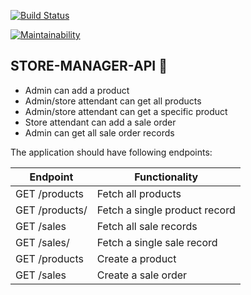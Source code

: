 [![Build Status](https://travis-ci.org/muthigani/STORE-MANAGER-API.svg?branch=develop)](https://travis-ci.org/muthigani/STORE-MANAGER-API)

[![Maintainability](https://api.codeclimate.com/v1/badges/8b5a690623d9460a6aee/maintainability)](https://codeclimate.com/github/muthigani/STORE-MANAGER-API/maintainability)

## STORE-MANAGER-API :book:
* 	Admin can add a product
* 	Admin/store attendant can get all products
* 	Admin/store attendant can get a specific product
* 	Store attendant can add a sale order
* 	Admin can get all sale order records

The application should have following endpoints:

| Endpoint   | Functionality |
| ------------- | ------------- |
| GET /products   | Fetch all products  |
| GET /products/<productId>  | Fetch a single product record  |
| GET /sales  | Fetch all sale records  |
| GET /sales/<salesId>  | Fetch a single sale record  |
| GET /products  | Create a product  |
| GET /sales  | Create a sale order  |
